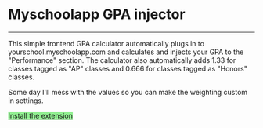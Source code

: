 <h1>Myschoolapp GPA injector</h1>
<hr>
This simple frontend GPA calculator automatically plugs in to yourschool.myschoolapp.com and calculates and injects your GPA to the "Performance" section. The calculator also automatically adds 1.33 for classes tagged as "AP" classes and 0.666 for classes tagged as "Honors" classes.

Some day I'll mess with the values so you can make the weighting custom in settings.

<a style="width:500px;height:100px;background-color:lightgreen" href="https://chrome.google.com/webstore/detail/myschoolapp-gpa-calculato/jfbodkjgjenlagkjepebmpnhekihgplo">Install the extension</a>
